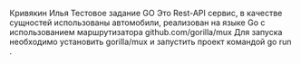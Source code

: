 Кривякин Илья 
Тестовое задание GO
Это Rest-API сервис, в качестве сущностей использованы автомобили, реализован на языке  Go с использованием маршрутизатора github.com/gorilla/mux 
Для запуска необходимо установить gorilla/mux и запустить проект командой go run . 
